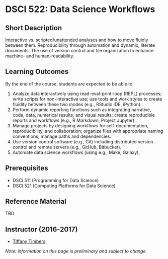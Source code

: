 # DSCI 522: Data Science Workflows

## Short Description
Interactive vs. scripted/unattended analyses and how to move fluidly between them. Reproducibility through automation and dynamic, literate documents. The use of version control and file organization to enhance machine- and human-readability.

## Learning Outcomes

By the end of the course, students are expected to be able to:

1. Analyze data interactively using read-eval-print-loop (REPL) processes; write scripts for non-interactive use; use tools and work styles to create fluidity between these two modes (e.g., RStudio IDE, iPython).
2. Perform dynamic reporting functions such as integrating narrative, code, data, numerical results, and visual results;  create reproducible reports and workflows (e.g., R Markdown, Project Jupyter).
3. Manage projects by designing workflows for self-documentation, reproducibility, and collaboration; organize files with appropriate naming conventions; manage paths and dependencies.
4. Use version control software (e.g., Git) including distributed version control and remote servers (e.g., GitHub, Bitbucket).
5. Automate data science workflows (using e.g., Make, Galaxy).

## Prerequisites
* DSCI 511 (Programming for Data Science) 
* DSCI 521 (Computing Platforms for Data Science)

## Reference Material
TBD

## Instructor (2016-2017)
* [Tiffany Timbers](http://tiffanytimbers.com/)

_Note: information on this page is preliminary and subject to change._
